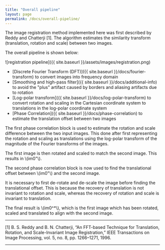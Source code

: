 ```yaml
---
title: "Overall pipeline"
layout: page
permalink: /docs/overall-pipeline/
---
```

The image registration method implemented here was first described by Reddy and Chatterji [1]. The algorithm estimates the similarity transform (translation, rotation and scale) between two images.

The overall pipeline is shown below:

![registration pipeline]({{ site.baseurl }}/assets/images/registration.png)

* [Discrete Fourier Transform (DFT)]({{ site.baseurl }}/docs/fourier-transform) to convert images into frequency domain
* [Smoothing and high-pass filter]({{ site.baseurl }}/docs/additional-info) to avoid the "plus" artifact caused by borders and aliasing artifacts due to rotation
* [Log-polar transform]({{ site.baseurl }}/docs/log-polar-transform) to convert rotation and scaling in the Cartesian coordinate system to translations in the log-polar coordinate system
* [Phase Correlation]({{ site.baseurl }}/docs/phase-correlation) to estimate the translation offset between two images

The first phase correlation block is used to estimate the rotation and scale difference between the two input images. This done after first representing the rotation and scaling as translations using the log-polar transform of the magnitude of the Fourier transforms of the images.

The first image is then rotated and scaled to match the second image. This results in \\(im0"\\).

The second phase correlation block is now used to find the translational offset between \\(im0"\\) and the second image.

It is necessary to first de-rotate and de-scale the image before finding the translational offset. This is because the recovery of translation is not invariant to rotation and scale, whereas the recovery of rotation and scale is invariant to translation.

The final result is \\(im0^*\\), which is the first image which has been rotated, scaled and translated to align with the second image.

---

[1] B. S. Reddy and B. N. Chatterji, “An FFT-based Technique for Translation, Rotation, and Scale-Invariant Image Registration,” IEEE Transactions on Image Processing, vol. 5, no. 8, pp. 1266–1271, 1996.

---
